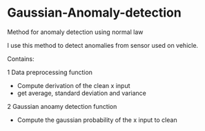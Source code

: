 # Gaussian-Anomaly-detection
Method for anomaly detection using normal law

I use this method to detect anomalies from sensor used on vehicle.

Contains:

1 Data preprocessing function
* Compute derivation of the clean x input
* get average, standard deviation and variance
    
2 Gaussian anoamy detection function
* Compute the gaussian probability of the x input to clean
